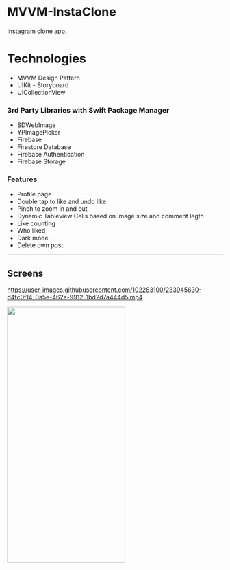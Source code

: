 # MVVM-InstaClone

Instagram clone app. 

# Technologies  

* MVVM Design Pattern  
* UIKit - Storyboard
* UICollectionView
    
### 3rd Party Libraries with Swift Package Manager
* SDWebImage 
* YPImagePicker  
* Firebase 
* Firestore Database
* Firebase Authentication
* Firebase Storage
     
### Features
* Profile page
* Double tap to like and undo like
* Pinch to zoom in and out 
* Dynamic Tableview Cells based on image size and comment legth
* Like counting
* Who liked
* Dark mode
* Delete own post
   

---

## Screens
https://user-images.githubusercontent.com/102283100/233945630-d4fc0f14-0a5e-462e-9912-1bd2d7a444d5.mp4 

 <img src=https://github.com/halil851/MVVM-InstaClone/blob/main/InstaClone/Media/Zoom%20in.mov width="276" height="597"> 


